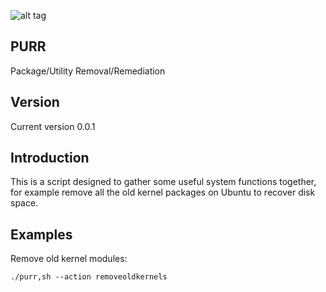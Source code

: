 ![alt tag](https://raw.githubusercontent.com/lateralblast/purr/master/images/purr.jpg)

PURR
----

Package/Utility Removal/Remediation

Version
-------

Current version 0.0.1

Introduction
------------

This is a script designed to gather some useful system functions together,
for example remove all the old kernel packages on Ubuntu to recover disk space.

Examples
--------

Remove old kernel modules:

```
./purr,sh --action removeoldkernels
```
